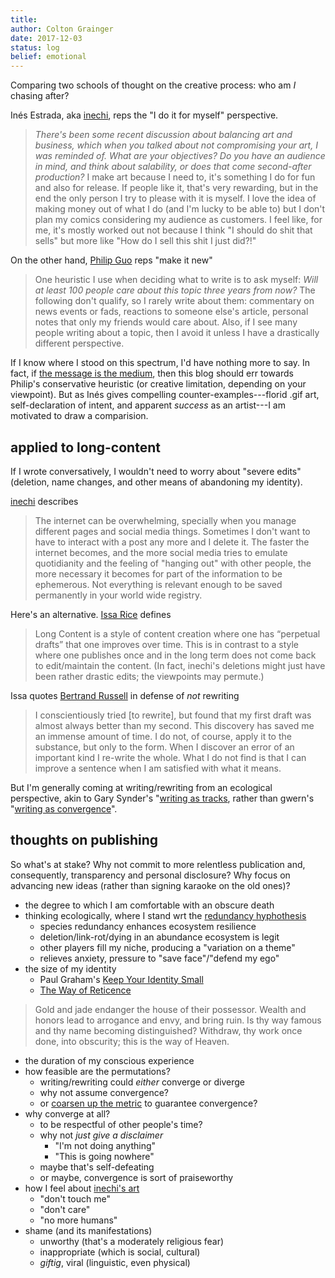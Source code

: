 ```yaml
---
title:  
author: Colton Grainger
date: 2017-12-03
status: log
belief: emotional 
---
```


Comparing two schools of thought on the creative process: who am *I* chasing after?  

Inés Estrada, aka [inechi](http://inechi.com/), reps the "I do it for myself" perspective.
> *There's been some recent discussion about balancing art and business, which when you talked about not compromising your art, I was reminded of. What are your objectives? Do you have an audience in mind, and think about salability, or does that come second-after production?*
> I make art because I need to, it's something I do for fun and also for release. If people like it, that's very rewarding,  but in the end the only person I try to please with it is myself. I love the idea of making money out of what I do (and I'm lucky to be able to) but I don't plan my comics considering my audience as customers. I feel like, for me, it's mostly worked out not because I think "I should do shit that sells" but more like "How do I sell this shit I just did?!"

On the other hand, [Philip Guo](http://pgbovine.net/writings.htm) reps "make it new"
> One heuristic I use when deciding what to write is to ask myself: *Will at least 100 people care about this topic three years from now?* The following don't qualify, so I rarely write about them:
commentary on news events or fads, reactions to someone else's article, personal notes that only my friends would care about. Also, if I see many people writing about a topic, then I avoid it unless I have a drastically different perspective.

If I know where I stood on this spectrum, I'd have nothing more to say. In fact, if [the message is the medium](https://en.wikipedia.org/wiki/The_medium_is_the_message), then this blog should err towards Philip's conservative heuristic (or creative limitation, depending on your viewpoint). But as Inés gives compelling counter-examples---florid .gif art, self-declaration of intent, and apparent *success* as an artist---I am motivated to draw a comparision.

## applied to long-content

If I wrote conversatively, I wouldn't need to worry about "severe edits" (deletion, name changes, and other means of abandoning my identity).

[inechi](http://blog.inechi.com/2017/10/end-of-year-shows.html) describes
> The internet can be overwhelming, specially when you manage different pages and social media things. Sometimes I don't want to have to interact with a post any more and I delete it. The faster the internet becomes, and the more social media tries to emulate quotidianity and the feeling of "hanging out" with other people, the more necessary it becomes for part of the information to be ephemerous. Not everything is relevant enough to be saved permanently in your world wide registry.

Here's an alternative. [Issa Rice](https://issarice.com/long-content) defines 
> Long Content is a style of content creation where one has “perpetual drafts” that one improves over time. This is in contrast to a style where one publishes once and in the long term does not come back to edit/maintain the content.
(In fact, inechi's deletions might just have been rather drastic edits; the viewpoints may permute.)

Issa quotes [Bertrand Russell](http://www.personal.kent.edu/~rmuhamma/Philosophy/RBwritings/howWrite.htm) in defense of *not* rewriting
> I conscientiously tried [to rewrite], but found that my first draft was almost always better than my second. This discovery has saved me an immense amount of time. I do not, of course, apply it to the substance, but only to the form. When I discover an error of an important kind I re-write the whole. What I do not find is that I can improve a sentence when I am satisfied with what it means.

But I'm generally coming at writing/rewriting from an ecological perspective, akin to Gary Synder's "[writing as tracks](https://terebess.hu/zen/mesterek/The-Practice-of-the-Wild-by-Gary-Snyder.pdf), rather than gwern's "[writing as convergence](https://www.gwern.net/About)". 

## thoughts on publishing

So what's at stake? Why not commit to more relentless publication and, consequently, transparency and personal disclosure? Why focus on advancing new ideas (rather than signing karaoke on the old ones)? 
- the degree to which I am comfortable with an obscure death
- thinking ecologically, where I stand wrt the [redundancy hyphothesis](https://en.wikipedia.org/wiki/Ecosystem_services#Redundancy_hypothesis)
	- species redundancy enhances ecosystem resilience
	- deletion/link-rot/dying in an abundance ecosystem is legit
	- other players fill my niche, producing a "variation on a theme"
	- relieves anxiety, pressure to "save face"/"defend my ego"
- the size of my identity
	- Paul Graham's [Keep Your Identity Small](http://www.paulgraham.com/identity.html)
	- [The Way of Reticence](https://www.google.com/search?q=Gold+and+jade+endanger+the+house+of+their+possessor)
> Gold and jade endanger the house of their possessor. Wealth and honors lead to arrogance and envy, and bring ruin. Is thy way famous and thy name becoming distinguished? Withdraw, thy work once done, into obscurity; this is the way of Heaven.
- the duration of my conscious experience
- how feasible are the permutations?
	- writing/rewriting could *either* converge or diverge
	- why not assume convergence? 
	- or [coarsen up the metric](http://www.meltingasphalt.com/prickles-and-goo/) to guarantee convergence?
- why converge at all?
	- to be respectful of other people's time?
	- why not *just give a disclaimer*
		- "I'm not doing anything"
		- "This is going nowhere"
	- maybe that's self-defeating
	- or maybe, convergence is sort of praiseworthy
- how I feel about [inechi's art](http://inechi.com/Media/)
	- "don't touch me"
	- "don't care"
	- "no more humans"
- shame (and its manifestations)
	- unworthy (that's a moderately religious fear)
	- inappropriate (which is social, cultural)
	- *giftig*, viral (linguistic, even physical)
